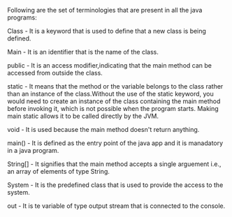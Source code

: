 Following are the set of terminologies that are present in all the java programs:

Class - It is a keyword that is used to define that a new class is being defined.

Main - It is an identifier that is the name of the class.

public - It is an access modifier,indicating that the main method can be accessed from outside the class.

static - It means that the method or the variable belongs to the class rather than an instance of the class.Without the use of the static keyword, you would need to create an instance of the class containing the main method before invoking it, which is not possible when the program starts. Making main static allows it to be called directly by the JVM.

void - It is used because the main method doesn't return anything.

main() - It is defined as the entry point of the java app and it is manadatory in a java program.

String[] - It signifies that the main method accepts a single arguement i.e., an array of elements of type String.

System - It is the predefined class that is used to provide the access to the system.

out - It is te variable of type output stream that is connected to the console.
